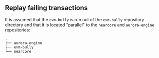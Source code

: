 ## Replay failing transactions

It is assumed that the `evm-bully` is run out of the `evm-bully` repository
directory and that it is located "parallel" to the `nearcore` and
`aurora-engine` repositories:

```
.
├── aurora-engine
├── evm-bully
└── nearcore
```

